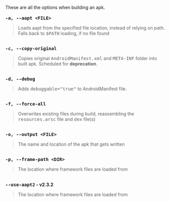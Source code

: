 These are all the options when building an apk.
<br /><br />
<strong><kbd>-a, --aapt &lt;FILE></kbd></strong>
<blockquote>Loads aapt from the specified file location, instead of relying on path. Falls back to <kbd>$PATH</kbd> loading, if no file found</blockquote>
<br />
<strong><kbd>-c, --copy-original</kbd></strong>
<blockquote>Copies original <kbd>AndroidManifest.xml</kbd> and <kbd>META-INF</kbd> folder into built apk. Scheduled for <strong>deprecation</strong>.</blockquote>
<br />
<strong><kbd>-d, --debug</kbd></strong>
<blockquote>Adds <kbd>debuggable="true"</kbd> to AndroidManifest file.</blockquote>
<br />
<strong><kbd>-f, --force-all</kbd></strong>
<blockquote>Overwrites existing files during build, reassembling the <kbd>resources.arsc</kbd> file and <kbd>dex</kbd> file(s)</blockquote>
<br />
<strong><kbd>-o, --output &lt;FILE></kbd></strong>
<blockquote>The name and location of the apk that gets written</blockquote>
<br />
<strong><kbd>-p, --frame-path &lt;DIR></kbd></strong>
<blockquote>The location where framework files are loaded from</blockquote>
<br />
<strong><kbd>--use-aapt2</kbd> - <span class="label label-success">v2.3.2</span></strong>
<blockquote>The location where framework files are loaded from</blockquote>
<br />